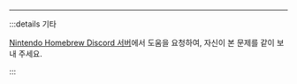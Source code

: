 ___

:::details 기타

[Nintendo Homebrew Discord 서버](https://discord.gg/MWxPgEp)에서 도움을 요청하여, 자신이 본 문제를 같이 보내 주세요.

:::
